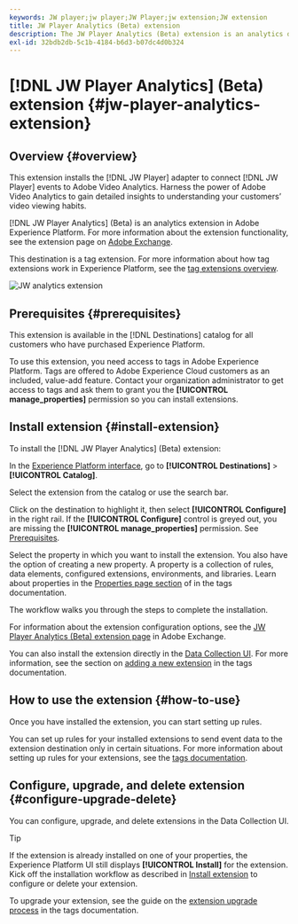 ```yaml
---
keywords: JW player;jw player;JW Player;jw extension;JW extension
title: JW Player Analytics (Beta) extension
description: The JW Player Analytics (Beta) extension is an analytics destination in Adobe Experience Platform. For more information about the extension functionality, see the extension page on Adobe Exchange.
exl-id: 32bdb2db-5c1b-4184-b6d3-b07dc4d0b324
---
```

# [!DNL JW Player Analytics] (Beta) extension {#jw-player-analytics-extension}

## Overview {#overview}

This extension installs the [!DNL JW Player] adapter to connect [!DNL JW Player] events to Adobe Video Analytics. Harness the power of Adobe Video Analytics to gain detailed insights to understanding your customers’ video viewing habits.

[!DNL JW Player Analytics] (Beta) is an analytics extension in Adobe Experience Platform. For more information about the extension functionality, see the extension page on [Adobe Exchange](https://exchange.adobe.com/experiencecloud.details.101523.jw-player-analytics-launch-extension.html).

This destination is a tag extension. For more information about how tag extensions work in Experience Platform, see the [tag extensions overview](../launch-extensions/overview.md).

![JW analytics extension](../../assets/catalog/analytics/jw-analytics/catalog.png)

## Prerequisites {#prerequisites}

This extension is available in the [!DNL Destinations] catalog for all customers who have purchased Experience Platform.

To use this extension, you need access to tags in Adobe Experience Platform. Tags are offered to Adobe Experience Cloud customers as an included, value-add feature. Contact your organization administrator to get access to tags and ask them to grant you the **[!UICONTROL manage_properties]** permission so you can install extensions.

## Install extension {#install-extension}

To install the [!DNL JW Player Analytics] (Beta) extension:

In the [Experience Platform interface](https://platform.adobe.com/), go to **[!UICONTROL Destinations]** > **[!UICONTROL Catalog]**.

Select the extension from the catalog or use the search bar.

Click on the destination to highlight it, then select **[!UICONTROL Configure]** in the right rail. If the **[!UICONTROL Configure]** control is greyed out, you are missing the **[!UICONTROL manage_properties]** permission. See [Prerequisites](#prerequisites).

Select the property in which you want to install the extension. You also have the option of creating a new property. A property is a collection of rules, data elements, configured extensions, environments, and libraries. Learn about properties in the [Properties page section](../../../tags/ui/administration/companies-and-properties.md#properties-page) of in the tags documentation.

The workflow walks you through the steps to complete the installation. 

For information about the extension configuration options, see the [JW Player Analytics (Beta) extension page](https://exchange.adobe.com/experiencecloud.details.101523.jw-player-analytics-launch-extension.html) in Adobe Exchange.

You can also install the extension directly in the [Data Collection UI](https://experience.adobe.com/#/data-collection/). For more information, see the section on [adding a new extension](../../../tags/ui/managing-resources/extensions/overview.md#add-a-new-extension) in the tags documentation.

## How to use the extension {#how-to-use}

Once you have installed the extension, you can start setting up rules.

You can set up rules for your installed extensions to send event data to the extension destination only in certain situations. For more information about setting up rules for your extensions, see the [tags documentation](../../../tags/ui/managing-resources/rules.md).

## Configure, upgrade, and delete extension {#configure-upgrade-delete}

You can configure, upgrade, and delete extensions in the Data Collection UI.

>[!TIP]
>
>If the extension is already installed on one of your properties, the Experience Platform UI still displays **[!UICONTROL Install]** for the extension. Kick off the installation workflow as described in [Install extension](#install-extension) to configure or delete your extension.

To upgrade your extension, see the guide on the [extension upgrade process](../../../tags/ui/managing-resources/extensions/extension-upgrade.md) in the tags documentation.
